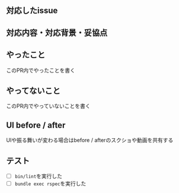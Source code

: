## 対応したissue

## 対応内容・対応背景・妥協点

## やったこと
このPR内でやったことを書く

## やってないこと
このPR内でやっていないことを書く

## UI before / after
UIや振る舞いが変わる場合はbefore / afterのスクショや動画を共有する

## テスト
- [ ] `bin/lint`を実行した
- [ ] `bundle exec rspec`を実行した
